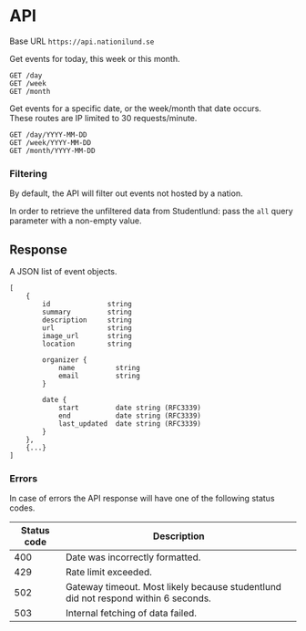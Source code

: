# API

Base URL `https://api.nationilund.se`

Get events for today, this week or this month.

    GET /day
    GET /week
    GET /month

Get events for a specific date, or the week/month that date occurs.  
These routes are IP limited to 30 requests/minute.

    GET /day/YYYY-MM-DD
    GET /week/YYYY-MM-DD
    GET /month/YYYY-MM-DD

### Filtering

By default, the API will filter out events not hosted by a nation.

In order to retrieve the unfiltered data from Studentlund: pass the `all` query parameter with a non-empty value.

## Response
A JSON list of event objects.

    [
        {
            id              string
            summary         string
            description     string
            url             string
            image_url       string
            location        string

            organizer {
                name          string
                email         string
            }

            date {
                start         date string (RFC3339)
                end           date string (RFC3339)
                last_updated  date string (RFC3339)
            }
        },
        {...}
    ]

### Errors

In case of errors the API response will have one of the following status codes.

| Status code | Description                                                                        |
| ----------- | ---------------------------------------------------------------------------------- |
| 400         | Date was incorrectly formatted.                                                    |
| 429         | Rate limit exceeded.                                                               |
| 502         | Gateway timeout. Most likely because studentlund did not respond within 6 seconds. |
| 503         | Internal fetching of data failed.                                                  |
